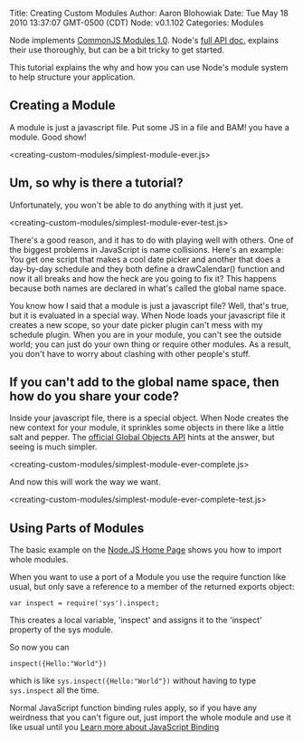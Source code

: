 Title: Creating Custom Modules
Author: Aaron Blohowiak
Date: Tue May 18 2010 13:37:07 GMT-0500 (CDT)
Node: v0.1.102
Categories: Modules


Node implements [CommonJS Modules 1.0](http://commonjs.org/specs/modules/1.0/). Node's [full API doc.](http://nodejs.org/api.html#modules-285) explains their use thoroughly, but can be a bit tricky to get started.

This tutorial explains the why and how you can use Node's module system to help structure your application.

## Creating a Module

A module is just a javascript file.  Put some JS in a file and BAM! you have a module.  Good show!

<creating-custom-modules/simplest-module-ever.js>

## Um, so why is there a tutorial?

Unfortunately, you won't be able to do anything with it just yet.

<creating-custom-modules/simplest-module-ever-test.js>

There's a good reason, and it has to do with playing well with others.  One of the biggest problems in JavaScript is name collisions.  Here's an example: You get one script that makes a cool date picker and another that does a day-by-day schedule and they both define a drawCalendar() function and now it all breaks and how the heck are you going to fix it?  This happens because both names are declared in what's called the global name space.

You know how I said that a module is just a javascript file? Well, that's true, but it is evaluated in a special way.  When Node loads your javascript file it creates a new scope, so your date picker plugin can't mess with my schedule plugin.  When you are in your module, you can't see the outside world; you can just do your own thing or require other modules.  As a result, you don't have to worry about clashing with other people's stuff.

## If you can't add to the global name space, then how do you share your code?

Inside your javascript file, there is a special object. When Node creates the new context for your module, it sprinkles some objects in there like a little salt and pepper.  The [official Global Objects API](http://nodejs.org/api.html#global-objects-40) hints at the answer, but seeing is much simpler.

<creating-custom-modules/simplest-module-ever-complete.js>

And now this will work the way we want.

<creating-custom-modules/simplest-module-ever-complete-test.js>


## Using Parts of Modules

The basic example on the [Node.JS Home Page](http://nodejs.org) shows you how to import whole modules.

When you want to use a port of a Module you use the require function like usual, but only save a reference to a member of the returned exports object:

    var inspect = require('sys').inspect;
    
This creates a local variable, 'inspect' and assigns it to the 'inspect' property of the sys module.

So now you can 

    inspect({Hello:"World"})
    
which is like `sys.inspect({Hello:"World"})` without having to type `sys.inspect` all the time.

Normal JavaScript function binding rules apply, so if you have any weirdness that you can't figure out, just import the whole module and use it like usual until you [Learn more about JavaScript Binding](http://www.robertsosinski.com/2009/04/28/binding-scope-in-javascript/)
